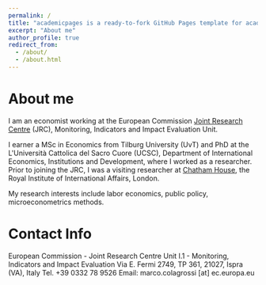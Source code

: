 ```yaml
---
permalink: /
title: "academicpages is a ready-to-fork GitHub Pages template for academic personal websites"
excerpt: "About me"
author_profile: true
redirect_from: 
  - /about/
  - /about.html
---
```


About me
======
I am an economist working at the European Commission [Joint Research Centre](https://ec.europa.eu/jrc/en) (JRC), Monitoring, Indicators and Impact Evaluation Unit.

I earner a MSc in Economics from Tilburg University (UvT) and PhD at the L'Università Cattolica del Sacro Cuore (UCSC), Department of International Economics, Institutions and Development, where I worked as a researcher. Prior to joining the JRC, I was a visiting researcher at [Chatham House](https://www.chathamhouse.org/), the Royal Institute of International Affairs, London.

My research interests include labor economics, public policy, microeconometrics methods.

Contact Info
======
European Commission - Joint Research Centre
Unit I.1 -  Monitoring, Indicators and Impact Evaluation 
Via E. Fermi 2749,
TP 361, 21027, Ispra (VA), Italy
Tel. +39 0332 78 9526
Email: marco.colagrossi [at] ec.europa.eu


